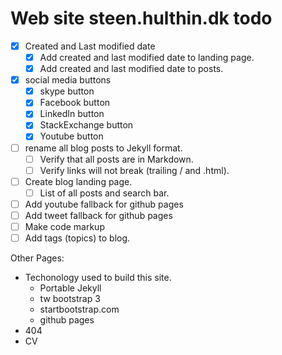 # Web site steen.hulthin.dk todo

- [X] Created and Last modified date
    - [X] Add created and last modified date to landing page.
    - [X] Add created and last modified date to posts.
- [X] social media buttons
    - [X] skype button
    - [X] Facebook button
    - [X] LinkedIn button
    - [X] StackExchange button
    - [X] Youtube button
- [ ] rename all blog posts to Jekyll format.
    - [ ] Verify that all posts are in Markdown.
    - [ ] Verify links will not break (trailing / and .html).
- [ ] Create blog landing page.
    - [ ] List of all posts and search bar.
- [ ] Add youtube fallback for github pages
- [ ] Add tweet fallback for github pages
- [ ] Make code markup
- [ ] Add tags (topics) to blog.

Other Pages:

* Techonology used to build this site.
	* Portable Jekyll
	* tw bootstrap 3
	* startbootstrap.com
	* github pages
* 404
* CV

